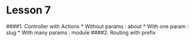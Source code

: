 Lesson 7
========

####1. Controller with Actions
    * Without params : about
    * With one param : slug
    * With many params : module
####2. Routing with prefix
